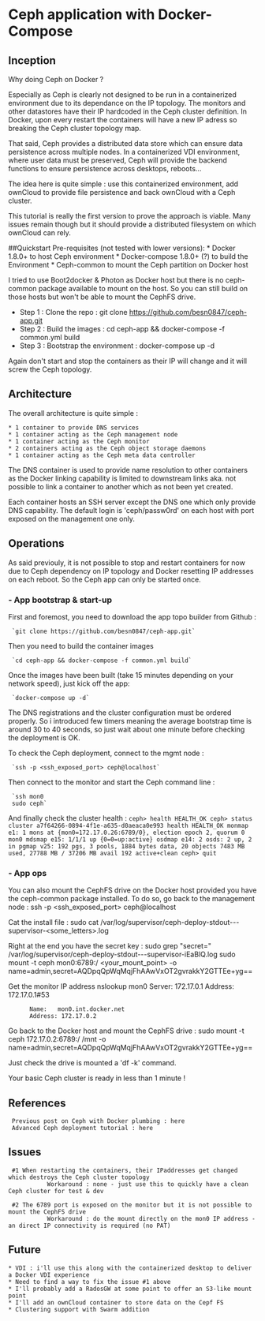 # Ceph application with Docker-Compose

## Inception
Why doing Ceph on Docker ?

Especially as Ceph is clearly not designed to be run in a containerized environment due to its dependance on the IP topology. The monitors and other datastores have their IP hardcoded in the Ceph cluster definition. In Docker, upon every restart the containers will have a new IP adress so breaking the Ceph cluster topology map. 

That said, Ceph provides a distributed data store which can ensure data persistence across multiple nodes. In a containerized VDI environment, where user data must be preserved, Ceph will provide the backend functions to ensure persistence across desktops, reboots...

The idea here is quite simple : use <ref>this</ref> containerized environment,  add ownCloud to provide file persistence and back ownCloud with a Ceph cluster. 

This tutorial is really the first version to prove the approach is viable. Many issues remain though but it should provide a distributed filesystem on which ownCloud can rely.

##Quickstart
Pre-requisites (not tested with lower versions):
     * Docker 1.8.0+ to host Ceph environment
     * Docker-compose 1.8.0+ (?) to build the Environment 
     * Ceph-common to mount the Ceph partition on Docker host

I tried to use Boot2docker & Photon as Docker host but there is no ceph-common package available to mount on the host. So you can still build on those hosts but won't be able to mount the CephFS drive.

* Step 1 : Clone the repo : git clone https://github.com/besn0847/ceph-app.git
* Step 2 : Build the images : cd ceph-app && docker-compose -f common.yml build
* Step 3 : Bootstrap the environment : docker-compose up -d

Again don't start and stop the containers as their IP will change and it will screw the Ceph topology.

## Architecture
The overall architecture is quite simple :

	* 1 container to provide DNS services
	* 1 container acting as the Ceph management node
	* 1 container acting as the Ceph monitor
	* 2 containers acting as the Ceph object storage daemons
	* 1 container acting as the Ceph meta data controller

The DNS container is used to provide name resolution to other containers as the Docker linking capability is limited to downstream links aka. not possible to link a container to another which as not been yet created.

Each container hosts an SSH server except the DNS one which only provide DNS capability. The default login is 'ceph/passw0rd' on each host with port exposed on the management one only.

## Operations
As said previouly, it is not possible to stop and restart containers for now due to Ceph dependency on IP topology and Docker resetting IP addresses on each reboot. 
So the Ceph app can only be started once.

### - App bootstrap & start-up
First and foremost, you need to download the app topo builder from Github :

     `git clone https://github.com/besn0847/ceph-app.git`

Then you need to build the container images

     `cd ceph-app && docker-compose -f common.yml build`

Once the images have been built (take 15 minutes depending on your network speed), just kick off the app:

     `docker-compose up -d`

The DNS registrations and the cluster configuration must be ordered properly. So i introduced few timers meaning the average bootstrap time is around 30 to 40 seconds, so just wait about one minute before checking the deployment is OK.

To check the Ceph deployment, connect to the mgmt node :

     `ssh -p <ssh_exposed_port> ceph@localhost`

Then connect to the monitor and start the Ceph command line :
     
     `ssh mon0
     sudo ceph`

And finally check the cluster health :
     `ceph> health
               HEALTH_OK
     ceph> status
     cluster a7f64266-0894-4f1e-a635-d0aeaca0e993
     health HEALTH_OK
     monmap e1: 1 mons at {mon0=172.17.0.26:6789/0}, election epoch 2, quorum 0 mon0
     mdsmap e15: 1/1/1 up {0=0=up:active}
     osdmap e14: 2 osds: 2 up, 2 in
      pgmap v25: 192 pgs, 3 pools, 1884 bytes data, 20 objects
            7483 MB used, 27788 MB / 37206 MB avail
                 192 active+clean
     ceph> quit`

### - App  ops
You can also mount the CephFS drive on the Docker host provided you have the ceph-common package installed.
To do so, go back to the management node :
     ssh -p <ssh_exposed_port> ceph@localhost

Cat the install file :
     sudo cat /var/log/supervisor/ceph-deploy-stdout---supervisor-<some_letters>.log

Right at the end you have the secret key :
     sudo grep "secret=" /var/log/supervisor/ceph-deploy-stdout---supervisor-iEaBlQ.log
          sudo mount -t ceph mon0:6789:/ <your_mount_point> -o name=admin,secret=AQDpqQpWqMqjFhAAwVxOT2gvrakkY2GTTEe+yg==

Get the monitor IP address
     nslookup mon0
          Server:         172.17.0.1
          Address:        172.17.0.1#53
     
          Name:   mon0.int.docker.net
          Address: 172.17.0.2

Go back to the Docker host and mount the CephFS drive :
     sudo mount -t ceph 172.17.0.2:6789:/ /mnt -o name=admin,secret=AQDpqQpWqMqjFhAAwVxOT2gvrakkY2GTTEe+yg==

Just check the drive is mounted a 'df -k' command.

Your basic Ceph cluster is ready in less than 1 minute !

## References
     Previous post on Ceph with Docker plumbing : here
     Advanced Ceph deployment tutorial : here

## Issues
     #1 When restarting the containers, their IPaddresses get changed which destroys the Ceph cluster topology
               Workaround : none - just use this to quickly have a clean Ceph cluster for test & dev
     
     #2 The 6789 port is exposed on the monitor but it is not possible to mount the CephFS drive
               Workaround : do the mount directly on the mon0 IP address - an direct IP connectivity is required (no PAT)

## Future

	* VDI : i'll use this along with the containerized desktop to deliver a Docker VDI experience
	* Need to find a way to fix the issue #1 above
	* I'll probably add a RadosGW at some point to offer an S3-like mount point
	* I'll add an ownCloud container to store data on the Cepf FS
	* Clustering support with Swarm addition

     


     
